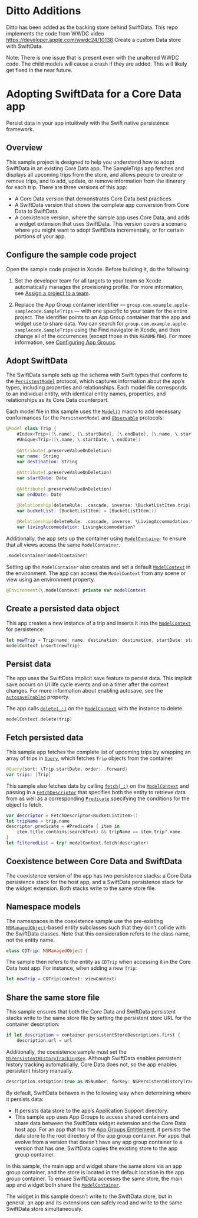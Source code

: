 # Ditto Additions

Ditto has been added as the backing store behind SwiftData. This repo implements the code from WWDC video https://developer.apple.com/wwdc24/10138 Create a custom Data store with SwiftData.

Note: There is one issue that is present even with the unaltered WWDC code. The child models will cause a crash if they are added. This will likely get fixed in the near future.

# Adopting SwiftData for a Core Data app

Persist data in your app intuitively with the Swift native persistence framework.

## Overview
This sample project is designed to help you understand how to adopt SwiftData in an existing Core Data app. The SampleTrips app fetches and displays all upcoming trips from the store, and allows people to create or remove trips, and to add, update, or remove information from the itinerary for each trip. There are three versions of this app:

- A Core Data version that demonstrates Core Data best practices.
- A SwiftData version that shows the complete app conversion from Core Data to SwiftData.
- A coexistence version, where the sample app uses Core Data, and adds a widget extension that uses SwiftData. This version covers a scenario where you might want to adopt SwiftData incrementally, or for certain portions of your app.

## Configure the sample code project

Open the sample code project in Xcode. Before building it, do the following:

1. Set the developer team for all targets to your team so Xcode automatically manages the provisioning profile. For more information, see [Assign a project to a team](https://help.apple.com/xcode/mac/current/#/dev23aab79b4).

2. Replace the App Group container identifier — `group.com.example.apple-samplecode.SampleTrips` — with one specific to your team for the entire project. The identifier points to an App Group container that the app and widget use to share data. You can search for `group.com.example.apple-samplecode.SampleTrips` using the Find navigator in Xcode, and then change all of the occurrences (except those in this `README` file). For more information, see [Configuring App Groups](https://developer.apple.com/documentation/xcode/configuring-app-groups).

## Adopt SwiftData

The SwiftData sample sets up the schema with Swift types that conform to the [`PersistentModel`](https://developer.apple.com/documentation/swiftdata/persistentmodel) protocol, which captures information about the app’s types, including properties and relationships. Each model file corresponds to an individual entity, with identical entity names, properties, and relationships as its Core Data counterpart.

Each model file in this sample uses the [`Model()`](https://developer.apple.com/documentation/swiftdata/model()) macro to add necessary conformances for the `PersistentModel` and [`Observable`](https://developer.apple.com/documentation/observation/observable) protocols:

``` swift
@Model class Trip {
    #Index<Trip>([\.name], [\.startDate], [\.endDate], [\.name, \.startDate, \.endDate])
    #Unique<Trip>([\.name, \.startDate, \.endDate])
    
    @Attribute(.preserveValueOnDeletion)
    var name: String
    var destination: String
    
    @Attribute(.preserveValueOnDeletion)
    var startDate: Date
    
    @Attribute(.preserveValueOnDeletion)
    var endDate: Date

    @Relationship(deleteRule: .cascade, inverse: \BucketListItem.trip)
    var bucketList: [BucketListItem] = [BucketListItem]()
    
    @Relationship(deleteRule: .cascade, inverse: \LivingAccommodation.trip)
    var livingAccommodation: LivingAccommodation?
```

Additionally, the app sets up the container using [`ModelContainer`](https://developer.apple.com/documentation/swiftdata/modelcontainer) to ensure that all views access the same `ModelContainer`.
``` swift
.modelContainer(modelContainer)
```

Setting up the `ModelContainer` also creates and set a default [`ModelContext`](https://developer.apple.com/documentation/swiftdata/modelcontext) in the environment. The app can access the `ModelContext` from any scene or view using an environment property.
``` swift
@Environment(\.modelContext) private var modelContext
```

## Create a persisted data object

This app creates a new instance of a trip and inserts it into the [`ModelContext`](https://developer.apple.com/documentation/swiftdata/modelcontext) for persistence:
``` swift
let newTrip = Trip(name: name, destination: destination, startDate: startDate, endDate: endDate)
modelContext.insert(newTrip)
```

## Persist data

The app uses the SwiftData implicit save feature to persist data. This implicit save occurs on UI life cycle events and on a timer after the context changes. For more information about enabling autosave, see the [`autosaveEnabled`](https://developer.apple.com/documentation/swiftdata/modelcontext/autosaveenabled) property.

The app calls [`delete(_:)`](https://developer.apple.com/documentation/swiftdata/modelcontext/delete(_:)) on the [`ModelContext`](https://developer.apple.com/documentation/swiftdata/modelcontext) with the instance to delete.

``` swift
modelContext.delete(trip)
```

## Fetch persisted data

This sample app fetches the complete list of upcoming trips by wrapping an array of trips in [`Query`](https://developer.apple.com/documentation/swiftdata/query), which fetches `Trip` objects from the container.

``` swift
@Query(sort: \Trip.startDate, order: .forward)
var trips: [Trip]
```

This sample also fetches data by calling [`fetch(_:)`](https://developer.apple.com/documentation/swiftdata/modelcontext/fetch(_:)) on the [`ModelContext`](https://developer.apple.com/documentation/swiftdata/modelcontext) and passing in a [`FetchDescriptor`](https://developer.apple.com/documentation/swiftdata/fetchdescriptor) that specifies both the entity to retrieve data from as well as a corresponding [`Predicate`](https://developer.apple.com/documentation/foundation/predicate) specifying the conditions for the object to fetch.

``` swift
var descriptor = FetchDescriptor<BucketListItem>()
let tripName = trip.name
descriptor.predicate = #Predicate { item in
    item.title.contains(searchText) && tripName == item.trip?.name
}
let filteredList = try? modelContext.fetch(descriptor)
```

## Coexistence between Core Data and SwiftData

The coexistence version of the app has two persistence stacks: a Core Data persistence stack for the host app, and a SwiftData persistence stack for the widget extension. Both stacks write to the same store file.

## Namespace models

The namespaces in the coexistence sample use the pre-existing [`NSManagedObject`](https://developer.apple.com/documentation/coredata/nsmanagedobject)-based entity subclasses such that they don’t collide with the SwiftData classes. Note that this consideration refers to the class name, not the entity name.

``` swift
class CDTrip: NSManagedObject {
```

The sample then refers to the entity as `CDTrip` when accessing it in the Core Data host app. For instance, when adding a new `Trip`:

``` swift
let newTrip = CDTrip(context: viewContext)
```

## Share the same store file

This sample ensures that both the Core Data and SwiftData persistent stacks write to the same store file by setting the persistent store URL for the container description:

``` swift
if let description = container.persistentStoreDescriptions.first {
    description.url = url
```

Additionally, the coexistence sample must set the [`NSPersistentHistoryTrackingKey`](https://developer.apple.com/documentation/coredata/nspersistenthistorytrackingkey). Although SwiftData enables persistent history tracking automatically, Core Data does not, so the app enables persistent history manually.

``` swift
description.setOption(true as NSNumber, forKey: NSPersistentHistoryTrackingKey)
```

By default, SwiftData behaves in the following way when determining where it persists data:

* It persists data store to the app’s Application Support directory.
* This sample app uses App Groups to access shared containers and share data between the SwiftData widget extension and the Core Data host app. For an app that has the [App Groups Entitlement](https://developer.apple.com/documentation/bundleresources/entitlements/com_apple_security_application-groups), it persists the data store to the root directory of the app group container. For apps that evolve from a version that doesn’t have any app group container to a version that has one, SwiftData copies the existing store to the app group container.

In this sample, the main app and widget share the same store via an app group container, and the store is located in the default location in the app group container. To ensure SwiftData accesses the same store, the main app and widget both share the [`ModelContainer`](https://developer.apple.com/documentation/swiftdata/modelcontainer).

The widget in this sample doesn’t write to the SwiftData store, but in general, an app and its extensions can safely read and write to the same SwiftData store simultaneously.
